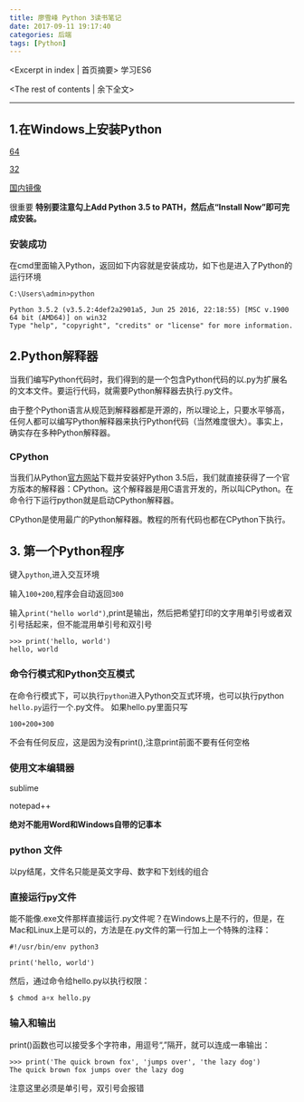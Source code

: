 ```yaml
---
title: 廖雪峰 Python 3读书笔记
date: 2017-09-11 19:17:40
categories: 后端
tags: [Python]
---
```

<Excerpt in index | 首页摘要> 
学习ES6
<!-- more -->
<The rest of contents | 余下全文>

----

## 1.在Windows上安装Python
[64](https://www.python.org/ftp/python/3.5.2/python-3.5.2-amd64.exe)

[32](https://www.python.org/ftp/python/3.5.2/python-3.5.2.exe)


[国内镜像](https://pan.baidu.com/s/1kU5OCOB#list/path=%2Fpub%2Fpython)

很重要
**特别要注意勾上Add Python 3.5 to PATH，然后点“Install Now”即可完成安装。**


### 安装成功

在cmd里面输入Python，返回如下内容就是安装成功，如下也是进入了Python的运行环境

```
C:\Users\admin>python

Python 3.5.2 (v3.5.2:4def2a2901a5, Jun 25 2016, 22:18:55) [MSC v.1900 64 bit (AMD64)] on win32
Type "help", "copyright", "credits" or "license" for more information.
```


## 2.Python解释器
当我们编写Python代码时，我们得到的是一个包含Python代码的以.py为扩展名的文本文件。要运行代码，就需要Python解释器去执行.py文件。

由于整个Python语言从规范到解释器都是开源的，所以理论上，只要水平够高，任何人都可以编写Python解释器来执行Python代码（当然难度很大）。事实上，确实存在多种Python解释器。

### CPython

当我们从Python[官方网站](https://www.python.org/)下载并安装好Python 3.5后，我们就直接获得了一个官方版本的解释器：CPython。这个解释器是用C语言开发的，所以叫CPython。在命令行下运行python就是启动CPython解释器。

CPython是使用最广的Python解释器。教程的所有代码也都在CPython下执行。


## 3. 第一个Python程序

键入`python`,进入交互环境

输入`100+200`,程序会自动返回`300`

输入`print("hello world")`,print是输出，然后把希望打印的文字用单引号或者双引号括起来，但不能混用单引号和双引号

```
>>> print('hello, world')
hello, world
```


### 命令行模式和Python交互模式

在命令行模式下，可以执行`python`进入Python交互式环境，也可以执行python `hello.py`运行一个.py文件。
如果hello.py里面只写
```
100+200+300
```
不会有任何反应，这是因为没有print(),注意print前面不要有任何空格
### 使用文本编辑器

sublime

notepad++

**绝对不能用Word和Windows自带的记事本**

### python 文件

以py结尾，文件名只能是英文字母、数字和下划线的组合


### 直接运行py文件
能不能像.exe文件那样直接运行.py文件呢？在Windows上是不行的，但是，在Mac和Linux上是可以的，方法是在.py文件的第一行加上一个特殊的注释：

```
#!/usr/bin/env python3

print('hello, world')
```

然后，通过命令给hello.py以执行权限：

```python
$ chmod a+x hello.py
```

### 输入和输出
print()函数也可以接受多个字符串，用逗号“,”隔开，就可以连成一串输出：
```
>>> print('The quick brown fox', 'jumps over', 'the lazy dog')
The quick brown fox jumps over the lazy dog
```
注意这里必须是单引号，双引号会报错